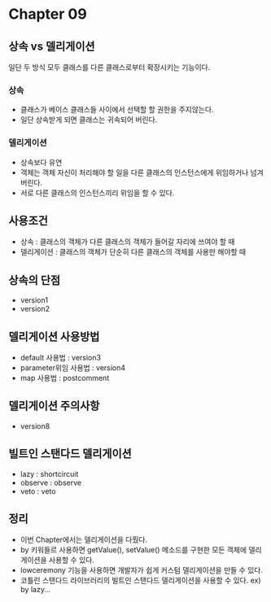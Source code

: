 # Chapter 09
## 상속 vs 델리게이션 
일단 두 방식 모두 클래스를 다른 클래스로부터 확장시키는 기능이다.

### 상속
- 클래스가 베이스 클래스들 사이에서 선택할 할 권한을 주지않는다.
- 일단 상속받게 되면 클래스는 귀속되어 버린다.

### 델리게이션
- 상속보다 유연
- 객체는 객체 자신이 처리해야 할 일을 다른 클래스의 인스턴스에게 위임하거나 넘겨버린다.
- 서로 다른 클래스의 인스턴스끼리 위임을 할 수 있다.

## 사용조건
- 상속 : 클래스의 객체가 다른 클래스의 객체가 들어갈 자리에 쓰여야 할 때
- 델리게이션 : 클래스의 객체가 단순히 다른 클래스의 객체를 사용만 해야할 때

## 상속의 단점
- version1
- version2

## 델리게이션 사용방법
- default 사용법 : version3
- parameter위임 사용법 : version4
- map 사용법 : postcomment

## 델리게이션 주의사항
- version8

## 빌트인 스탠다드 델리게이션
- lazy : shortcircuit
- observe : observe
- veto : veto

## 정리
- 이번 Chapter에서는 델리게이션을 다뤘다.
- by 키워들르 사용하면 getValue(), setValue() 메소드를 구현한 모든 객체에 델리게이션을 사용할 수 있다.
- lowceremony 기능을 사용하면 개발자가 쉽게 커스텀 델리게이션을 만들 수 있다.
- 코틀린 스탠다드 라이브러리의 빌트인 스탠다드 델리게이션을 사용할 수 있다. ex) by lazy...

